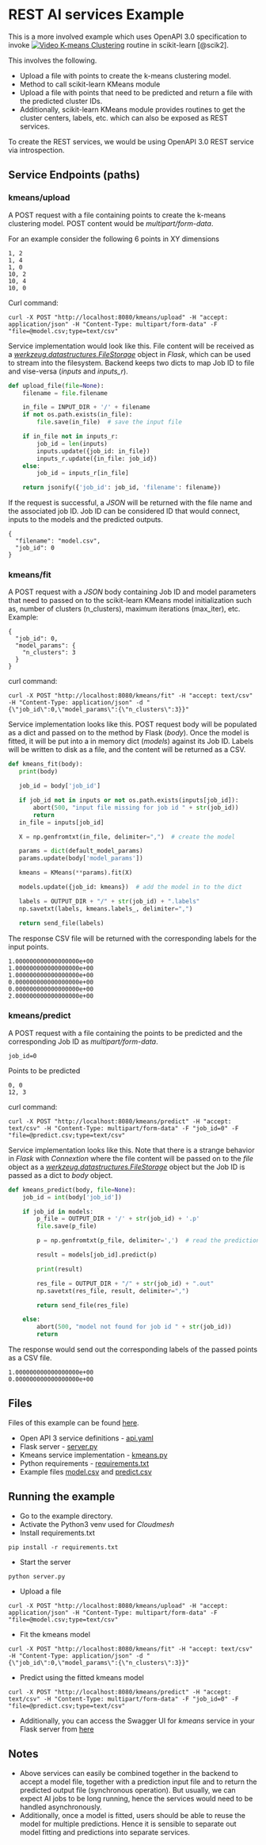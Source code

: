 # REST AI services Example

This is a more involved example which uses OpenAPI 3.0 specification to invoke 
[![Video](images/video.png) K-means Clustering](https://www.youtube.com/watch?v=aGRdp4TKc4c&list=PLy0VLh_GFyz9fRbuhUS59rUThN_G1VCdX&index=2) 
routine in scikit-learn [@scik2]. 

This involves the following. 
* Upload a file with points to create the k-means clustering model.
* Method to call scikit-learn KMeans module 
* Upload a file with points that need to be predicted and return a file with the predicted cluster IDs. 
* Additionally, scikit-learn KMeans module provides routines to get the cluster centers, labels, etc. which can also be 
exposed as REST services.   

To create the REST services, we would be using OpenAPI 3.0 REST service via introspection. 

## Service Endpoints (paths) 

###  kmeans/upload 
A POST request with a file containing points to create the k-means clustering model. POST content would be 
*multipart/form-data*. 


For an example consider the following 6 points in XY dimensions
```
1, 2
1, 4
1, 0
10, 2
10, 4
10, 0 
```

Curl command: 
```
curl -X POST "http://localhost:8080/kmeans/upload" -H "accept: application/json" -H "Content-Type: multipart/form-data" -F "file=@model.csv;type=text/csv"
```

Service implementation would look like this. File content will be received as a 
[*werkzeug.datastructures.FileStorage*](https://werkzeug.palletsprojects.com/en/0.15.x/datastructures/#werkzeug.datastructures.FileStorage) 
object in *Flask*, which can be used to stream into the filesystem. Backend keeps two dicts to map Job ID to file 
and vise-versa (*inputs* and *inputs_r*). 
 
```python
def upload_file(file=None):
    filename = file.filename

    in_file = INPUT_DIR + '/' + filename
    if not os.path.exists(in_file):
        file.save(in_file)  # save the input file

    if in_file not in inputs_r:
        job_id = len(inputs)
        inputs.update({job_id: in_file})
        inputs_r.update({in_file: job_id})
    else:
        job_id = inputs_r[in_file]

    return jsonify({'job_id': job_id, 'filename': filename})
```

If the request is successful, a *JSON* will be returned with the file name and the associated job ID. Job ID can be 
considered ID that would connect, inputs to the models and the predicted outputs. 
```
{
  "filename": "model.csv", 
  "job_id": 0
}
```

### kmeans/fit
A POST request with a *JSON* body containing Job ID and model parameters that need to passed on to the 
scikit-learn KMeans model initialization such as, number of clusters (n_clusters), maximum iterations (max_iter), etc. 
Example:
```
{
  "job_id": 0,
  "model_params": {
    "n_clusters": 3
  }
}
```
curl command:
```
curl -X POST "http://localhost:8080/kmeans/fit" -H "accept: text/csv" -H "Content-Type: application/json" -d "{\"job_id\":0,\"model_params\":{\"n_clusters\":3}}"
```
  
 Service implementation looks like this. POST request body will be populated as a dict and passed on to the method by 
 Flask (*body*). Once the model is fitted, it will be put into a in memory dict (*models*) against 
 its Job ID. Labels will be written to disk as a file, and the content will be returned as a CSV. 
  
 ```python
def kmeans_fit(body):
    print(body)

    job_id = body['job_id']

    if job_id not in inputs or not os.path.exists(inputs[job_id]):
        abort(500, "input file missing for job id " + str(job_id))
        return
    in_file = inputs[job_id]

    X = np.genfromtxt(in_file, delimiter=",")  # create the model

    params = dict(default_model_params)
    params.update(body['model_params'])

    kmeans = KMeans(**params).fit(X)

    models.update({job_id: kmeans})  # add the model in to the dict

    labels = OUTPUT_DIR + "/" + str(job_id) + ".labels"
    np.savetxt(labels, kmeans.labels_, delimiter=",")

    return send_file(labels)
```
 
 
The response CSV file will be returned with the corresponding labels for the input points. 
 ```
1.000000000000000000e+00
1.000000000000000000e+00
1.000000000000000000e+00
0.000000000000000000e+00
0.000000000000000000e+00
2.000000000000000000e+00
```
 
 ### kmeans/predict 
 A POST request with a file containing the points to be predicted and the corresponding Job ID as *multipart/form-data*. 
 ```
job_id=0
```
Points to be predicted 
```
0, 0
12, 3
```

curl command:
```
curl -X POST "http://localhost:8080/kmeans/predict" -H "accept: text/csv" -H "Content-Type: multipart/form-data" -F "job_id=0" -F "file=@predict.csv;type=text/csv"
```

Service implementation looks like this. Note that there is a strange behavior in *Flask* with *Connextion* where the 
file content will be passed on to the *file* object as a [*werkzeug.datastructures.FileStorage*](https://werkzeug.palletsprojects.com/en/0.15.x/datastructures/#werkzeug.datastructures.FileStorage) 
object but the Job ID is passed as a dict to *body* object.  

```python
def kmeans_predict(body, file=None):
    job_id = int(body['job_id'])

    if job_id in models:
        p_file = OUTPUT_DIR + '/' + str(job_id) + '.p'
        file.save(p_file)

        p = np.genfromtxt(p_file, delimiter=',')  # read the predictions

        result = models[job_id].predict(p)

        print(result)

        res_file = OUTPUT_DIR + "/" + str(job_id) + ".out"
        np.savetxt(res_file, result, delimiter=",")

        return send_file(res_file)

    else:
        abort(500, "model not found for job id " + str(job_id))
        return
```

The response would send out the corresponding labels of the passed points as a CSV file. 
```
1.000000000000000000e+00
0.000000000000000000e+00
```

## Files

Files of this example can be found [here](https://github.com/cloudmesh-community/book/tree/master/examples/rest/kmeans).

* Open API 3 service definitions - [api.yaml](https://github.com/cloudmesh-community/book/blob/master/examples/rest/kmeans/api.yaml)
* Flask server - [server.py](https://github.com/cloudmesh-community/book/blob/master/examples/rest/kmeans/server.py) 
* Kmeans service implementation - [kmeans.py](https://github.com/cloudmesh-community/book/blob/master/examples/rest/kmeans/kmeans.py)
* Python requirements - [requirements.txt](https://github.com/cloudmesh-community/book/blob/master/examples/rest/kmeans/requirements.txt)
* Example files [model.csv](https://github.com/cloudmesh-community/book/blob/master/examples/rest/kmeans/model.csv) and 
[predict.csv](https://github.com/cloudmesh-community/book/blob/master/examples/rest/kmeans/predict.csv) 

## Running the example 

- Go to the example directory. 
- Activate the Python3 venv used for *Cloudmesh* 
- Install requirements.txt 
```
pip install -r requirements.txt
```
- Start the server 
```
python server.py
```
- Upload a file 
```
curl -X POST "http://localhost:8080/kmeans/upload" -H "accept: application/json" -H "Content-Type: multipart/form-data" -F "file=@model.csv;type=text/csv"
```
- Fit the kmeans model 
```
curl -X POST "http://localhost:8080/kmeans/fit" -H "accept: text/csv" -H "Content-Type: application/json" -d "{\"job_id\":0,\"model_params\":{\"n_clusters\":3}}"
```
- Predict using the fitted kmeans model 
```
curl -X POST "http://localhost:8080/kmeans/predict" -H "accept: text/csv" -H "Content-Type: multipart/form-data" -F "job_id=0" -F "file=@predict.csv;type=text/csv"
```
- Additionally, you can access the Swagger UI for *kmeans* service in your Flask server from [here](http://localhost:8080/kmeans/ui/)

## Notes
* Above services can easily be combined together in the backend to accept a model file, together with a prediction input 
file and to return the predicted output file (synchronous operation). But usually, we can expect AI jobs to be long 
running, hence the services would need to be handled asynchronously. 
* Additionally, once a model is fitted, users should be able to reuse the model for multiple predictions. Hence it is 
sensible to separate out model fitting and predictions into separate services.        


